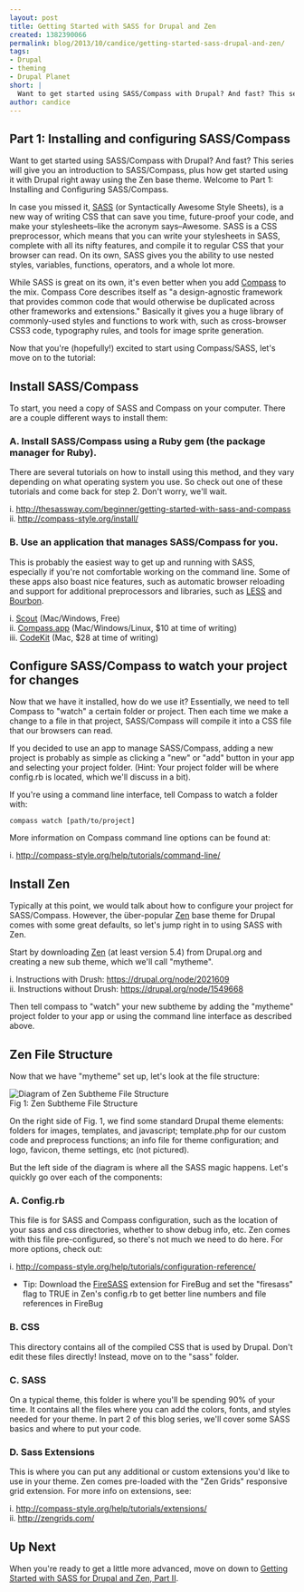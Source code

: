 ```yaml
---
layout: post
title: Getting Started with SASS for Drupal and Zen
created: 1382390066
permalink: blog/2013/10/candice/getting-started-sass-drupal-and-zen/
tags:
- Drupal
- theming
- Drupal Planet
short: |
  Want to get started using SASS/Compass with Drupal? And fast? This series will give you an introduction to SASS/Compass, plus how get started using it with Drupal right away using the Zen base theme. Welcome to Part 1: Installing and Configuring SASS/Compass
author: candice
---
```


## Part 1: Installing and configuring SASS/Compass

Want to get started using SASS/Compass with Drupal? And fast? This series will give you an introduction to SASS/Compass, plus how get started using it with Drupal right away using the Zen base theme. Welcome to Part 1: Installing and Configuring SASS/Compass.

In case you missed it, [SASS](http://sass-lang.com) (or Syntactically Awesome Style Sheets), is a new way of writing CSS that can save you time, future-proof your code, and make your stylesheets–like the acronym says–Awesome. SASS is a CSS preprocessor, which means that you can write your stylesheets in SASS, complete with all its nifty features, and compile it to regular CSS that your browser can read. On its own, SASS gives you the ability to use nested styles, variables, functions, operators, and a whole lot more. 

While SASS is great on its own, it's even better when you add [Compass](http://compass-style.org) to the mix. Compass Core describes itself as "a design-agnostic framework that provides common code that would otherwise be duplicated across other frameworks and extensions." Basically it gives you a huge library of commonly-used styles and functions to work with, such as cross-browser CSS3 code, typography rules, and tools for image sprite generation.

Now that you're (hopefully!) excited to start using Compass/SASS, let's move on to the tutorial:

## Install SASS/Compass

To start, you need a copy of SASS and Compass on your computer. There are a couple different ways to install them:

### A. Install SASS/Compass using a Ruby gem (the package manager for Ruby).

There are several tutorials on how to install using this method, and they vary depending on what operating system you use. So check out one of these tutorials and come back for step 2. Don't worry, we'll wait.

i. http://thesassway.com/beginner/getting-started-with-sass-and-compass  
ii. http://compass-style.org/install/

### B. Use an application that manages SASS/Compass for you.

This is probably the easiest way to get up and running with SASS, especially if you're not comfortable working on the command line. Some of these apps also boast nice features, such as automatic browser reloading and support for additional preprocessors and libraries, such as [LESS](http://lesscss.org) and [Bourbon](http://bourbon.io).

i. [Scout](http://mhs.github.io/scout-app/) (Mac/Windows, Free)  
ii. [Compass.app](http://compass.handlino.com/) (Mac/Windows/Linux, $10 at time of writing)  
iii. [CodeKit](http://incident57.com/codekit/) (Mac, $28 at time of writing)

## Configure SASS/Compass to watch your project for changes

Now that we have it installed, how do we use it? Essentially, we need to tell Compass to "watch" a certain folder or project. Then each time we make a change to a file in that project, SASS/Compass will compile it into a CSS file that our browsers can read.

If you decided to use an app to manage SASS/Compass, adding a new project is probably as simple as clicking a "new" or "add" button in your app and selecting your project folder. (Hint: Your project folder will be where config.rb is located, which we'll discuss in a bit).

If you're using a command line interface, tell Compass to watch a folder with:

    compass watch [path/to/project]

More information on Compass command line options can be found at:

i. http://compass-style.org/help/tutorials/command-line/

## Install Zen

Typically at this point, we would talk about how to configure your project for SASS/Compass. However, the über-popular [Zen](https://drupal.org/project/zen) base theme for Drupal comes with some great defaults, so let's jump right in to using SASS with Zen.

Start by downloading [Zen](https://drupal.org/project/zen) (at least version 5.4) from Drupal.org and creating a new sub theme, which we'll call "mytheme". 

i. Instructions with Drush: https://drupal.org/node/2021609  
ii. Instructions without Drush: https://drupal.org/node/1549668 

Then tell compass to "watch" your new subtheme by adding the "mytheme" project folder to your app or using the command line interface as described above.

## Zen File Structure

Now that we have "mytheme" set up, let's look at the file structure:

![Diagram of Zen Subtheme File Structure](/sites/default/files/zen_file_structure.png)  
Fig 1: Zen Subtheme File Structure

On the right side of Fig. 1, we find some standard Drupal theme elements: folders for images, templates, and javascript; template.php for our custom code and preprocess functions; an info file for theme configuration; and logo, favicon, theme settings, etc (not pictured).

But the left side of the diagram is where all the SASS magic happens. Let's quickly go over each of the components:

### A. Config.rb

This file is for SASS and Compass configuration, such as the location of your sass and css directories, whether to show debug info, etc. Zen comes with this file pre-configured, so there's not much we need to do here. For more options, check out:

i. http://compass-style.org/help/tutorials/configuration-reference/

* Tip: Download the [FireSASS](https://addons.mozilla.org/en-US/firefox/addon/firesass-for-firebug/) extension for FireBug and set the "firesass" flag to TRUE in Zen's config.rb to get better line numbers and file references in FireBug

### B. CSS

This directory contains all of the compiled CSS that is used by Drupal. Don't edit these files directly! Instead, move on to the "sass" folder.

### C. SASS

On a typical theme, this folder is where you'll be spending 90% of your time. It contains all the files where you can add the colors, fonts, and styles needed for your theme. In part 2 of this blog series, we'll cover some SASS basics and where to put your code.

### D. Sass Extensions

This is where you can put any additional or custom extensions you'd like to use in your theme. Zen comes pre-loaded with the "Zen Grids" responsive grid extension. For more info on extensions, see:

i. http://compass-style.org/help/tutorials/extensions/  
ii. http://zengrids.com/

## Up Next

When you're ready to get a little more advanced, move on down to [Getting Started with SASS for Drupal and Zen, Part II](http://thinkshout.com/blog/2014/07/getting-started-with-sass-for-drupal-and-zen-part-ii/).